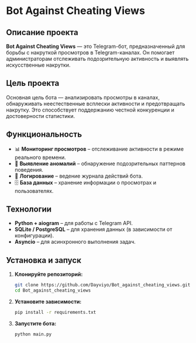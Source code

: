 # **Bot Against Cheating Views**

## **Описание проекта**
**Bot Against Cheating Views** — это Telegram-бот, предназначенный для борьбы с накруткой просмотров в Telegram-каналах. Он помогает администраторам отслеживать подозрительную активность и выявлять искусственные накрутки.

## **Цель проекта**
Основная цель бота — анализировать просмотры в каналах, обнаруживать неестественные всплески активности и предотвращать накрутку. Это способствует поддержанию честной конкуренции и достоверности статистики.

## **Функциональность**
- 📊 **Мониторинг просмотров** – отслеживание активности в режиме реального времени.
- 🚨 **Выявление аномалий** – обнаружение подозрительных паттернов поведения.
- 📜 **Логирование** – ведение журнала действий бота.
- 🗄️ **База данных** – хранение информации о просмотрах и пользователях.

## **Технологии**
- **Python + aiogram** – для работы с Telegram API.
- **SQLite / PostgreSQL** – для хранения данных (в зависимости от конфигурации).
- **Asyncio** – для асинхронного выполнения задач.

## **Установка и запуск**
1. **Клонируйте репозиторий:**
   ```sh
   git clone https://github.com/Dayviyo/Bot_against_cheating_views.git
   cd Bot_against_cheating_views
   ```
2. **Установите зависимости:**
   ```sh
   pip install -r requirements.txt
   ```
3. **Запустите бота:**
   ```sh
   python main.py
   ```
